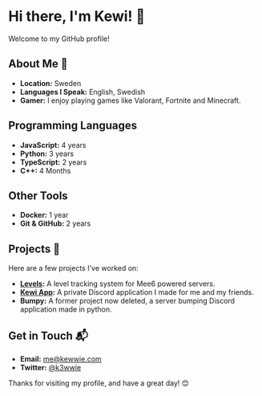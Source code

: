 # Hi there, I'm Kewi! 👋

Welcome to my GitHub profile!

## About Me 🌟

- **Location:** Sweden
- **Languages I Speak:** English, Swedish
- **Gamer:** I enjoy playing games like Valorant, Fortnite and Minecraft. 

## Programming Languages

- **JavaScript:** 4 years
- **Python:** 3 years
- **TypeScript:** 2 years
- **C++:** 4 Months

## Other Tools

- **Docker:** 1 year
- **Git & GitHub:** 2 years

## Projects 🚀

Here are a few projects I've worked on:

- **[Levels](https://github.com/kewwie/levels):** A level tracking system for Mee6 powered servers.
- **[Kewi App](https://github.com/kewwie/kewiapp):** A private Discord application I made for me and my friends.
- **Bumpy:** A former project now deleted, a server bumping Discord application made in python.

## Get in Touch 📬

- **Email:** me@kewwie.com
- **Twitter:** [@k3wwie](https://x.com/k3wwie)

Thanks for visiting my profile, and have a great day! 😊
